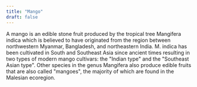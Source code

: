 ```yaml
---
title: "Mango"
draft: false
---
```


A mango is an edible stone fruit produced by the tropical tree Mangifera indica which is believed to have originated from the region between northwestern Myanmar, Bangladesh, and northeastern India. M. indica has been cultivated in South and Southeast Asia since ancient times resulting in two types of modern mango cultivars: the "Indian type" and the "Southeast Asian type". Other species in the genus Mangifera also produce edible fruits that are also called "mangoes", the majority of which are found in the Malesian ecoregion.

